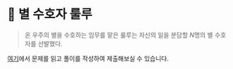 # 🌟 별 수호자 룰루

> 온 우주의 별을 수호하는 임무를 맡은 룰루는 자신의 일을 분담할 $N$명의 별 수호자를 선발했다.

[여기](https://www.acmicpc.net/problem/31873)에서 문제를 읽고 풀이를 작성하여 제출해보실 수 있습니다.  